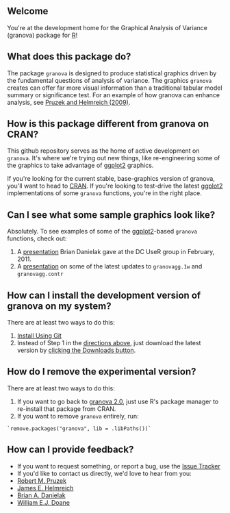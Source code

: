 ## Welcome
You're at the development home for the Graphical Analysis of Variance (granova) package for [R]!

## What does this package do?
The package `granova` is designed to produce statistical graphics driven by the fundamental questions of analysis of variance. The graphics `granova` creates can offer far more visual information than a traditional tabular model summary or significance test. For an example of how granova can enhance analysis, see [Pruzek and Helmreich (2009)].

## How is this package different from granova on CRAN?
This github repository serves as the home of active development on `granova`. It's where we're trying out new things, like re-engineering some of the graphics to take advantage of [ggplot2] graphics.

If you're looking for the current stable, base-graphics version of granova, you'll want to head to [CRAN][granovaClassic]. If you're looking to test-drive the latest [ggplot2][ggplot2] implementations of some `granova` functions, you're in the right place.

## Can I see what some sample graphics look like?
Absolutely. To see examples of some of the [ggplot2][ggplot2]-based `granova` functions, check out:

1.  A [presentation][Feb2011Presentation] Brian Danielak gave at the DC UseR group in February, 2011.
2.  A [presentation][2011July14Presentation] on some of the latest updates to `granovagg.1w` and `granovagg.contr`

## How can I install the development version of granova on my system?
There are at least two ways to do this:

1.  [Install Using Git][gitGranovaInstall]
2.  Instead of Step 1 in the [directions above][gitGranovaInstall], just download the latest version by [clicking the Downloads button][gitDownload]. 

## How do I remove the experimental version?
There are at least two ways to do this:

1.   If you want to go back to [granova 2.0][granovaClassic], just use R's package manager to re-install that package from CRAN.
2.   If you want to remove `granova` entirely, run: 

    `remove.packages("granova", lib = .libPaths())`
    
## How can I provide feedback?
*  If you want to request something, or report a bug, use the [Issue Tracker][issueTracker]
*  If you'd like to contact us directly, we'd love to hear from you:
  *  [Robert M. Pruzek](mailto:rpruzek@uamail.albany.edu)
  *  [James E. Helmreich](mailto:James.Helmreich@marist.edu)
  *  [Brian A. Danielak](mailto:briandk@umd.edu)
  *  [William E.J. Doane](mailto:wil@drdoane.com)



[R]: http://www.r-project.org
[Pruzek and Helmreich (2009)]: http://www.amstat.org/publications/jse/v17n1/helmreich.html
[granovaClassic]: http://cran.r-project.org/web/packages/granova/index.html
[ggplot2]: http://cran.r-project.org/web/packages/ggplot2/index.html
[Feb2011Presentation]: http://www.google.com/url?q=http%3A%2F%2Fdl.dropbox.com%2Fu%2F382638%2FBrian-Danielak-granova.pdf&sa=D&sntz=1&usg=AFQjCNGAu0dsFF_GaDjVzLv52fqRScVDSA
[2011July14Presentation]:http://dl.dropbox.com/u/382638/DanielakGranovaRevision20110714.pdf
[gitGranovaInstall]: http://cl.ly/090m3t2g0a1c25111p2n
[gitDownload]: http://cl.ly/1x0y402p3e1p413Z172N
[issueTracker]: https://github.com/briandk/granova/issues